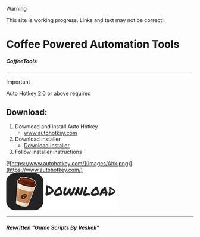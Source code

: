 > [!WARNING]
> This site is working progress.
> Links and text may not be correct!
# Coffee Powered Automation Tools
##### CoffeeTools
- - -
>[!IMPORTANT]
>Auto Hotkey 2.0 or above required
## Download:
1. Download and install Auto Hotkey
	- www.autohotkey.com
2. Download installer
	- [Download Installer](https://github.com/veskeli/CoffeePoweredAutomationTools/releases)
3. Follow installer instructions


[![https://www.autohotkey.com/](Images/Ahk.png)](https://www.autohotkey.com/)
[![Download link here](Images/MyScript.png)](https://github.com/veskeli/CoffeePoweredAutomationTools/releases)

- - -
##### Rewritten "Game Scripts By Veskeli"